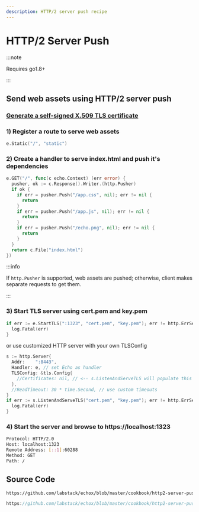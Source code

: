 ```yaml
---
description: HTTP/2 server push recipe
---
```


# HTTP/2 Server Push

:::note

Requires go1.8+

:::

## Send web assets using HTTP/2 server push

### [Generate a self-signed X.509 TLS certificate](http2#step-1-generate-a-self-signed-x-509-tls-certificate)

### 1) Register a route to serve web assets

```go
e.Static("/", "static")
```

### 2) Create a handler to serve index.html and push it's dependencies

```go
e.GET("/", func(c echo.Context) (err error) {
  pusher, ok := c.Response().Writer.(http.Pusher)
  if ok {
    if err = pusher.Push("/app.css", nil); err != nil {
      return
    }
    if err = pusher.Push("/app.js", nil); err != nil {
      return
    }
    if err = pusher.Push("/echo.png", nil); err != nil {
      return
    }
  }
  return c.File("index.html")
})
```

:::info

If `http.Pusher` is supported, web assets are pushed; otherwise, client makes separate requests to get them.

:::

### 3) Start TLS server using cert.pem and key.pem

```go
if err := e.StartTLS(":1323", "cert.pem", "key.pem"); err != http.ErrServerClosed {
  log.Fatal(err)
}
```
or use customized HTTP server with your own TLSConfig
```go
s := http.Server{
  Addr:    ":8443",
  Handler: e, // set Echo as handler
  TLSConfig: &tls.Config{
    //Certificates: nil, // <-- s.ListenAndServeTLS will populate this field
  },
  //ReadTimeout: 30 * time.Second, // use custom timeouts
}
if err := s.ListenAndServeTLS("cert.pem", "key.pem"); err != http.ErrServerClosed {
  log.Fatal(err)
}
```

### 4) Start the server and browse to https://localhost:1323

```sh
Protocol: HTTP/2.0
Host: localhost:1323
Remote Address: [::1]:60288
Method: GET
Path: /
```

## Source Code

```html reference
https://github.com/labstack/echox/blob/master/cookbook/http2-server-push/index.html
```

```go reference
https://github.com/labstack/echox/blob/master/cookbook/http2-server-push/server.go
```
